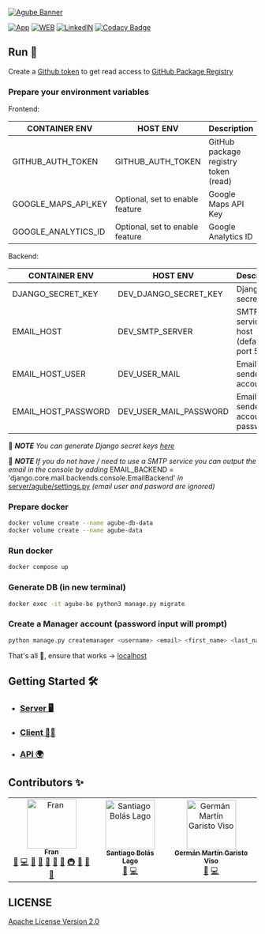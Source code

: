 [![Agube Banner](https://raw.githubusercontent.com/AvailaOSS/.github/main/assets/Agube_Banner.png)](https://github.com/AvailaOSS)

[![App](https://img.shields.io/badge/App-Agube-lightgreen.svg)](https://www.agube.availa.eu)
[![WEB](https://img.shields.io/badge/Web-Availa-lightblue.svg)](https://www.availa.eu)
[![LinkedIN](https://img.shields.io/badge/LinkedIn-Availa-blue.svg)](https://www.linkedin.com/company/team-availa)
[![Codacy Badge](https://app.codacy.com/project/badge/Grade/855a8e18df374aa3b65c206ecda5c077)](https://www.codacy.com/gh/AvailaOSS/agube/dashboard?utm_source=github.com&amp;utm_medium=referral&amp;utm_content=AvailaOSS/agube&amp;utm_campaign=Badge_Grade)

## Run 🚀

Create a [Github token](https://docs.github.com/en/authentication/keeping-your-account-and-data-secure/creating-a-personal-access-token) to get read access to [GitHub Package Registry](https://npm.pkg.github.com)

### Prepare your environment variables

Frontend:

| CONTAINER ENV            | HOST ENV                         | Description                          |
|--------------------------|----------------------------------|--------------------------------------|
| GITHUB_AUTH_TOKEN        | GITHUB_AUTH_TOKEN                | GitHub package registry token (read) |
| GOOGLE_MAPS_API_KEY      | Optional, set to enable feature  | Google Maps API Key                  |
| GOOGLE_ANALYTICS_ID      | Optional, set to enable feature  | Google Analytics ID                  |

Backend:

| CONTAINER ENV            | HOST ENV                         | Description                          |
|--------------------------|----------------------------------|--------------------------------------|
| DJANGO_SECRET_KEY        | DEV_DJANGO_SECRET_KEY            | Django secret key                    |
| EMAIL_HOST               | DEV_SMTP_SERVER                  | SMTP service host (default port 587) |
| EMAIL_HOST_USER          | DEV_USER_MAIL                    | Email sender account                 |
| EMAIL_HOST_PASSWORD      | DEV_USER_MAIL_PASSWORD           | Email sender account password        |

📑 ___NOTE___ _You can generate Django secret keys [here](https://djecrety.ir/)_

📑 ___NOTE___ _If you do not have / need to use a SMTP service you can output the email in the console by adding_ EMAIL_BACKEND = 'django.core.mail.backends.console.EmailBackend' _in_ [server/agube/settings.py](server/agube/settings.py) _(email user and pasword are ignored)_

### Prepare docker

```bash
docker volume create --name agube-db-data
docker volume create --name agube-data
```

### Run docker

```bash
docker compose up
```

### Generate DB (in new terminal)

```bash
docker exec -it agube-be python3 manage.py migrate
```

### Create a Manager account (password input will prompt)

```bash
python manage.py createmanager <username> <email> <first_name> <last_name> <phone_number> --settings=agube.settings-local
```

That's all 🥳, ensure that works -> [localhost](http://localhost:8080)

## Getting Started 🛠️

- ### [Server 🖥️](/server/README.md)
- ### [Client 👨‍💻](/client/README.md)
- ### [API 🌍](/api/README.md)

## Contributors ✨

<!-- ALL-CONTRIBUTORS-LIST:START - Do not remove or modify this section -->
<!-- prettier-ignore-start -->
<!-- markdownlint-disable -->
<table>
  <tbody>
    <tr>
      <td align="center"><a href="https://www.linkedin.com/in/fran-abril-a8424419a/"><img src="https://avatars.githubusercontent.com/u/10210729?v=4?s=100" width="100px;" alt="Fran"/><br /><sub><b>Fran</b></sub></a><br /><a href="#projectManagement-Fran-Abril" title="Project Management">📆</a> <a href="https://github.com/AvailaOSS/agube/commits?author=Fran-Abril" title="Code">💻</a> <a href="#design-Fran-Abril" title="Design">🎨</a> <a href="https://github.com/AvailaOSS/agube/issues?q=author%3AFran-Abril" title="Bug reports">🐛</a> <a href="#business-Fran-Abril" title="Business development">💼</a> <a href="https://github.com/AvailaOSS/agube/commits?author=Fran-Abril" title="Documentation">📖</a> <a href="#ideas-Fran-Abril" title="Ideas, Planning, & Feedback">🤔</a> <a href="#infra-Fran-Abril" title="Infrastructure (Hosting, Build-Tools, etc)">🚇</a> <a href="#maintenance-Fran-Abril" title="Maintenance">🚧</a> <a href="#research-Fran-Abril" title="Research">🔬</a> <a href="https://github.com/AvailaOSS/agube/pulls?q=is%3Apr+reviewed-by%3AFran-Abril" title="Reviewed Pull Requests">👀</a></td>
      <td align="center"><a href="http://www.availa.eu"><img src="https://avatars.githubusercontent.com/u/115986710?v=4?s=100" width="100px;" alt="Santiago Bolás Lago"/><br /><sub><b>Santiago Bolás Lago</b></sub></a><br /><a href="#projectManagement-Zumito93" title="Project Management">📆</a> <a href="https://github.com/AvailaOSS/agube/commits?author=Zumito93" title="Code">💻</a></td>
      <td align="center"><a href="http://www.availa.eu"><img src="https://avatars.githubusercontent.com/u/750404?v=4?s=100" width="100px;" alt="Germán  Martín Garisto Viso"/><br /><sub><b>Germán  Martín Garisto Viso</b></sub></a><br /><a href="#projectManagement-German14" title="Project Management">📆</a> <a href="https://github.com/AvailaOSS/agube/commits?author=German14" title="Code">💻</a></td>
    </tr>
  </tbody>
</table>

<!-- markdownlint-restore -->
<!-- prettier-ignore-end -->

<!-- ALL-CONTRIBUTORS-LIST:END -->

## LICENSE

[Apache License Version 2.0](LICENSE.md)